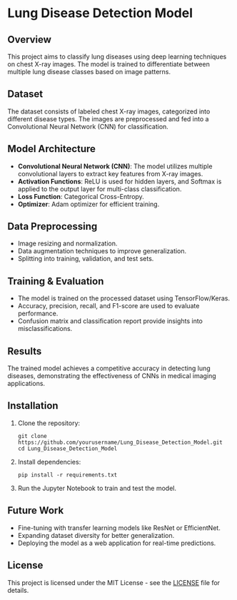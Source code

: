 # Lung Disease Detection Model

## Overview
This project aims to classify lung diseases using deep learning techniques on chest X-ray images. The model is trained to differentiate between multiple lung disease classes based on image patterns.

## Dataset
The dataset consists of labeled chest X-ray images, categorized into different disease types. The images are preprocessed and fed into a Convolutional Neural Network (CNN) for classification.

## Model Architecture
- **Convolutional Neural Network (CNN)**: The model utilizes multiple convolutional layers to extract key features from X-ray images.
- **Activation Functions**: ReLU is used for hidden layers, and Softmax is applied to the output layer for multi-class classification.
- **Loss Function**: Categorical Cross-Entropy.
- **Optimizer**: Adam optimizer for efficient training.

## Data Preprocessing
- Image resizing and normalization.
- Data augmentation techniques to improve generalization.
- Splitting into training, validation, and test sets.

## Training & Evaluation
- The model is trained on the processed dataset using TensorFlow/Keras.
- Accuracy, precision, recall, and F1-score are used to evaluate performance.
- Confusion matrix and classification report provide insights into misclassifications.

## Results
The trained model achieves a competitive accuracy in detecting lung diseases, demonstrating the effectiveness of CNNs in medical imaging applications.

## Installation
1. Clone the repository:
   ```
   git clone https://github.com/yourusername/Lung_Disease_Detection_Model.git
   cd Lung_Disease_Detection_Model
   ```
2. Install dependencies:
   ```
   pip install -r requirements.txt
   ```
3. Run the Jupyter Notebook to train and test the model.

## Future Work
- Fine-tuning with transfer learning models like ResNet or EfficientNet.
- Expanding dataset diversity for better generalization.
- Deploying the model as a web application for real-time predictions.


## License
This project is licensed under the MIT License - see the [LICENSE](LICENSE) file for details.


